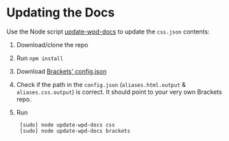# Updating the Docs
Use the Node script [update-wpd-docs](https://github.com/MarcelGerber/update-wpd-docs) to update the `css.json` contents:

1. Download/clone the repo
2. Run `npm install`
3. Download [Brackets' config.json](https://github.com/MarcelGerber/update-wpd-docs/blob/brackets-config/config.json)
4. Check if the path in the `config.json` (`aliases.html.output` & `aliases.css.output`) is correct. It should point to your very own Brackets repo.
5. Run

        [sudo] node update-wpd-docs css
        [sudo] node update-wpd-docs brackets
